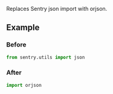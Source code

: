 Replaces Sentry json import with orjson.

## Example

### Before

```python
from sentry.utils import json
```

### After

```python
import orjson
```
